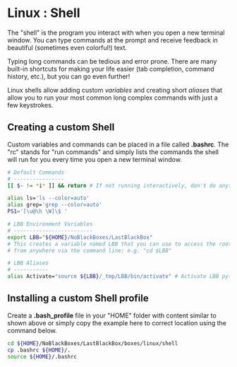 # Linux : Shell
The "shell" is the program you interact with when you open a new terminal window. You can type commands at the prompt and receive feedback in beautiful (sometimes even colorful!) text.

Typing long commands can be tedious and error prone. There are many built-in shortcuts for making your life easier (tab completion, command history, etc.), but you can go even further! 

Linux shells allow adding custom *variables* and creating short *aliases* that allow you to run your most common long complex commands with just a few keystrokes.

## Creating a custom Shell
Custom variables and commands can be placed in a file called **.bashrc**. The "rc" stands for "run commands" and simply lists the commands the shell will run for you every time you open a new terminal window.

```bash
# Default Commands
# ----------------
[[ $- != *i* ]] && return # If not running interactively, don't do anything

alias ls='ls --color=auto'
alias grep='grep --color=auto'
PS1='[\u@\h \W]\$ '

# LBB Environment Variables
# -------------------------
export LBB="${HOME}/NoBlackBoxes/LastBlackBox"
# This creates a variable named LBB that you can use to access the root directory of the repo
# from anywhere via the command line: e.g. "cd $LBB"

# LBB Aliases
# -----------
alias Activate="source ${LBB}/_tmp/LBB/bin/activate" # Activate LBB python virtual environment
```

## Installing a custom Shell profile
Create a **.bash_profile** file in your "HOME" folder with content similar to shown above or simply copy the example here to correct location using the command below.

```bash
cd ${HOME}/NoBlackBoxes/LastBlackBox/boxes/linux/shell
cp .bashrc ${HOME}/.
source ${HOME}/.bashrc
```
